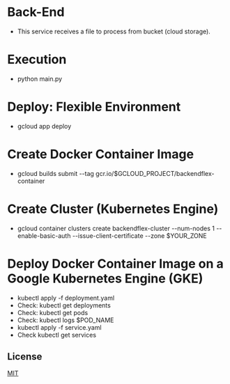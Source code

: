 # Back-End
- This service receives a file to process from bucket (cloud storage).

# Execution
- python main.py

# Deploy: Flexible Environment
- gcloud app deploy

# Create Docker Container Image
- gcloud builds submit --tag gcr.io/$GCLOUD_PROJECT/backendflex-container

# Create Cluster (Kubernetes Engine)
- gcloud container clusters create backendflex-cluster --num-nodes 1 --enable-basic-auth --issue-client-certificate --zone $YOUR_ZONE

# Deploy Docker Container Image on a Google Kubernetes Engine (GKE)
- kubectl apply -f deployment.yaml
- Check: kubectl get deployments
- Check: kubectl get pods
- Check: kubectl logs $POD_NAME
- kubectl apply -f service.yaml
- Check kubectl get services

## License
[MIT](https://choosealicense.com/licenses/mit/)